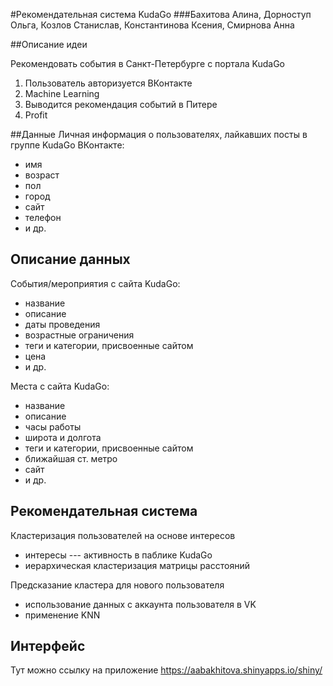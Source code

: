 #Рекомендательная система KudaGo
###Бахитова Алина, Дорноступ Ольга, Козлов Станислав, Константинова Ксения, Смирнова Анна

##Описание идеи

Рекомендовать события в Санкт-Петербурге с портала KudaGo

1. Пользователь авторизуется ВКонтакте
2. Machine Learning
2. Выводится рекомендация событий в Питере
3. Profit

##Данные
Личная информация о пользователях, лайкавших посты в группе KudaGo ВКонтакте: 

  - имя
  - возраст
  - пол 
  - город
  - сайт
  - телефон
  - и др.



## Описание данных

События/мероприятия с сайта KudaGo:
 
  - название
  - описание
  - даты проведения
  - возрастные ограничения
  - теги и категории, присвоенные сайтом
  - цена 
  - и др.

Места с сайта KudaGo:

  - название
  - описание
  - часы работы
  - широта и долгота
  - теги и категории, присвоенные сайтом
  - ближайшая ст. метро 
  - сайт 
  - и др.


## Рекомендательная система

Кластеризация пользователей на основе интересов

- интересы --- активность в паблике KudaGo
- иерархическая клаcтеризация матрицы расстояний


Предсказание кластера для нового пользователя

- использование данных с аккаунта пользователя в VK
- применение KNN


## Интерфейс

Тут можно ссылку на приложение
https://aabakhitova.shinyapps.io/shiny/ 